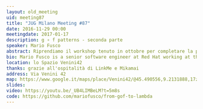 ```yaml
---
layout: old_meeting
uid: meeting87
title: "JUG Milano Meeting #87"
date: 2016-11-29 00:00
meetingdate: 2017-01-17
description: g ∘ f patterns - seconda parte
speaker: Mario Fusco
abstract: Riprendiamo il workshop tenuto in ottobre per completare la panoramica dei pattern; cercheremo insieme di passare dalle tradizionali implementazioni OOP di alcuni dei più comuni design pattern della Gang of Four al loro corrispettivo funzionale. Completeremo gli esempi che ho reso disponibili qui <a href="https://github.com/mariofusco/from-gof-to-lambda" target="_blank">https://github.com/mariofusco/from-gof-to-lambda</a> mostrando per ognuno una feature caratteristica della programmazione funzionale. Clonate il repository da github, fate un <code>mvn compile</code> per scaricare tutto quello che serve e portate i vostri laptop.. Ci sarà da sporcarsi le mani!
bio: Mario Fusco is a senior software engineer at Red Hat working at the development of the core of Drools, the JBoss rule engine. He has a huge experience as Java developer having been involved in (and often leading) many enterprise level projects in several industries ranging from media companies to the financial sector. Among his interests there are also functional programming and Domain Specific Languages. He is also the co-author of "Java 8 in Action" published by Manning.
location: lo Spazio Venini42
thanks: grazie all'ospitalità di LinkMe e Mikamai
address: Via Venini 42
map: https://www.google.it/maps/place/Venini42/@45.490556,9.2131888,17z/data=!3m1!4b1!4m5!3m4!1s0x4786c6de20e6362f:0xc95afb6f555f4ed6!8m2!3d45.490556!4d9.2153775
slides:
video: https://youtu.be/_UB4LIMBeLM?t=5m8s
code: https://github.com/mariofusco/from-gof-to-lambda
---
```

